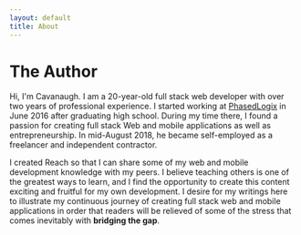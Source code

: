 ```yaml
---
layout: default
title: About
---
```


# The Author

Hi, I'm Cavanaugh. I am a 20-year-old full stack web developer with over two years of professional experience. I started working at [PhasedLogix](http://phasedlogix.com/) in June 2016 after graduating high school. During my time there, I found a passion for creating full stack Web and mobile applications as well as entrepreneurship. In mid-August 2018, he became self-employed as a freelancer and independent contractor.

I created Reach so that I can share some of my web and mobile development knowledge with my peers. I believe teaching others is one of the greatest ways to learn, and I find the opportunity to create this content exciting and fruitful for my own development. I desire for my writings here to illustrate my continuous journey of creating full stack web and mobile applications in order that readers will be relieved of some of the stress that comes inevitably with **bridging the gap**.
